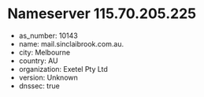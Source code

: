 # Nameserver 115.70.205.225

* as_number: 10143
* name: mail.sinclaibrook.com.au.
* city: Melbourne
* country: AU
* organization: Exetel Pty Ltd
* version: Unknown
* dnssec: true
